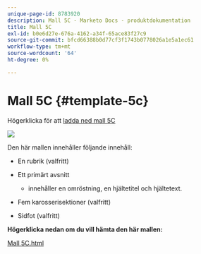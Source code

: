 ```yaml
---
unique-page-id: 8783920
description: Mall 5C - Marketo Docs - produktdokumentation
title: Mall 5C
exl-id: b0e6d27e-676a-4162-a34f-65ace83f27c9
source-git-commit: bfcd66388b0d77cf3f1743b0778026a1e5a1ec61
workflow-type: tm+mt
source-wordcount: '64'
ht-degree: 0%

---
```


# Mall 5C {#template-5c}

Högerklicka för att [ladda ned mall 5C](https://experienceleague.adobe.com/landing/marketo/lp-templates/template-5c.html)

![](assets/image2015-7-29-14-3a59-3a31.png)

Den här mallen innehåller följande innehåll:

* En rubrik (valfritt)
* Ett primärt avsnitt

   * innehåller en omröstning, en hjältetitel och hjältetext.

* Fem karosserisektioner (valfritt)
* Sidfot (valfritt)

**Högerklicka nedan om du vill hämta den här mallen:**

[Mall 5C.html](https://experienceleague.adobe.com/landing/marketo/lp-templates/template-5c.html)
